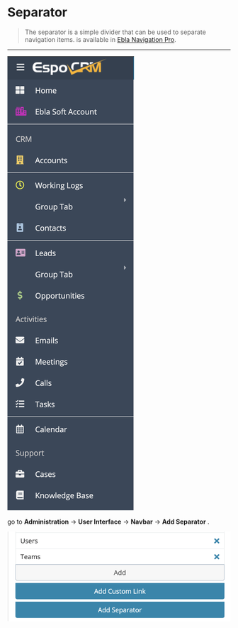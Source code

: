 # Separator

> The separator is a simple divider that can be used to separate navigation items.
> is available in [Ebla Navigation Pro](https://www.eblasoft.com.tr/espocrm-extension-page/espocrm-navigation-pro).

---

![separator](../../_static/images/extensions/nav-pro/separator.png )

go to **Administration** -> **User Interface** -> **Navbar** -> **Add Separator** .

![separator op](../../_static/images/extensions/nav-pro/separator-op.png )